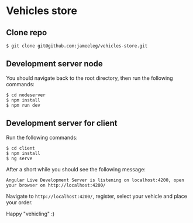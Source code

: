 # Vehicles store

## Clone repo
`$ git clone git@github.com:jameeleg/vehicles-store.git`

## Development server node

You should navigate back to the root directory, then run the following commands:
```
$ cd nodeserver
$ npm install
$ npm run dev
```

## Development server for client
Run the following commands:
```
$ cd client
$ npm install
$ ng serve
```

After a short while you should see the following message:

```Angular Live Development Server is listening on localhost:4200, open your browser on http://localhost:4200/```


Navigate to `http://localhost:4200/`, register, select your vehicle and place your order.


Happy "vehicling" :)

